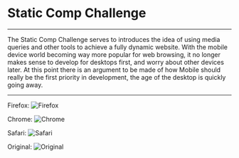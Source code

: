 # Static Comp Challenge
---
The Static Comp Challenge serves to introduces the idea of using media queries and other tools to achieve a fully dynamic website. With the mobile device world becoming way more popular for web browsing, it no longer makes sense to develop for desktops first, and worry about other devices later. At this point there is an argument to be made of how Mobile should really be the first priority in development, the age of the desktop is quickly going away.
___
Firefox:
![Firefox](https://i.imgur.com/HUWRUEM.png)

Chrome:
![Chrome](https://i.imgur.com/nKXnhUr.png)

Safari:
![Safari](https://i.imgur.com/DI2pqs7.png)

Original:
![Original](https://frontend.turing.io/assets/images/static-comp-challenge-2.jpg)

